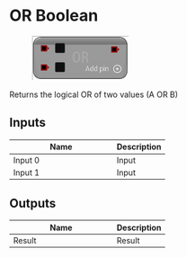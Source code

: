 # OR Boolean

<div align="left" data-full-width="false"><figure><img src="../../../../.gitbook/assets/or_boolean.png" alt=""><figcaption></figcaption></figure></div>

Returns the logical OR of two values (A OR B)

## Inputs

<table><thead><tr><th width="170">Name</th><th>Description</th></tr></thead><tbody><tr><td>Input 0</td><td>Input</td></tr><tr><td>Input 1</td><td>Input</td></tr></tbody></table>

## Outputs

<table><thead><tr><th width="170">Name</th><th>Description</th></tr></thead><tbody><tr><td>Result</td><td>Result</td></tr></tbody></table>
